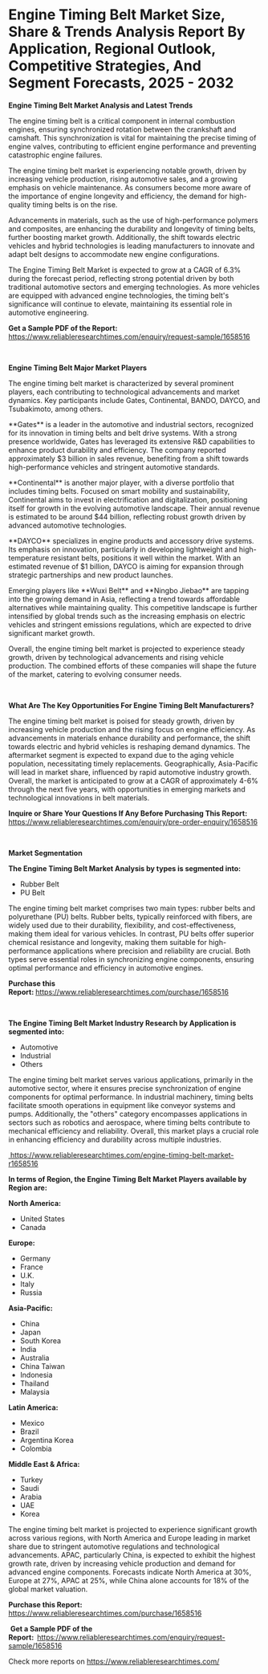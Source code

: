 <p><h1>Engine Timing Belt Market Size, Share & Trends Analysis Report By Application, Regional Outlook, Competitive Strategies, And Segment Forecasts, 2025 - 2032</h1></p><p><strong>Engine Timing Belt Market Analysis and Latest Trends</strong></p>
<p><p>The engine timing belt is a critical component in internal combustion engines, ensuring synchronized rotation between the crankshaft and camshaft. This synchronization is vital for maintaining the precise timing of engine valves, contributing to efficient engine performance and preventing catastrophic engine failures. </p><p>The engine timing belt market is experiencing notable growth, driven by increasing vehicle production, rising automotive sales, and a growing emphasis on vehicle maintenance. As consumers become more aware of the importance of engine longevity and efficiency, the demand for high-quality timing belts is on the rise. </p><p>Advancements in materials, such as the use of high-performance polymers and composites, are enhancing the durability and longevity of timing belts, further boosting market growth. Additionally, the shift towards electric vehicles and hybrid technologies is leading manufacturers to innovate and adapt belt designs to accommodate new engine configurations. </p><p>The Engine Timing Belt Market is expected to grow at a CAGR of 6.3% during the forecast period, reflecting strong potential driven by both traditional automotive sectors and emerging technologies. As more vehicles are equipped with advanced engine technologies, the timing belt's significance will continue to elevate, maintaining its essential role in automotive engineering.</p></p>
<p><strong>Get a Sample PDF of the Report:&nbsp;</strong> <a href="https://www.reliableresearchtimes.com/enquiry/request-sample/1658516?utm_campaign=3031&utm_medium=2&utm_source=Github&utm_content=ia&utm_term=08042025&utm_id=engine-timing-belt">https://www.reliableresearchtimes.com/enquiry/request-sample/1658516</a></p>
<p>&nbsp;</p>
<p><strong>Engine Timing Belt Major Market Players</strong></p>
<p><p>The engine timing belt market is characterized by several prominent players, each contributing to technological advancements and market dynamics. Key participants include Gates, Continental, BANDO, DAYCO, and Tsubakimoto, among others.</p><p>**Gates** is a leader in the automotive and industrial sectors, recognized for its innovation in timing belts and belt drive systems. With a strong presence worldwide, Gates has leveraged its extensive R&D capabilities to enhance product durability and efficiency. The company reported approximately $3 billion in sales revenue, benefiting from a shift towards high-performance vehicles and stringent automotive standards.</p><p>**Continental** is another major player, with a diverse portfolio that includes timing belts. Focused on smart mobility and sustainability, Continental aims to invest in electrification and digitalization, positioning itself for growth in the evolving automotive landscape. Their annual revenue is estimated to be around $44 billion, reflecting robust growth driven by advanced automotive technologies.</p><p>**DAYCO** specializes in engine products and accessory drive systems. Its emphasis on innovation, particularly in developing lightweight and high-temperature resistant belts, positions it well within the market. With an estimated revenue of $1 billion, DAYCO is aiming for expansion through strategic partnerships and new product launches.</p><p>Emerging players like **Wuxi Belt** and **Ningbo Jiebao** are tapping into the growing demand in Asia, reflecting a trend towards affordable alternatives while maintaining quality. This competitive landscape is further intensified by global trends such as the increasing emphasis on electric vehicles and stringent emissions regulations, which are expected to drive significant market growth.</p><p>Overall, the engine timing belt market is projected to experience steady growth, driven by technological advancements and rising vehicle production. The combined efforts of these companies will shape the future of the market, catering to evolving consumer needs.</p></p>
<p>&nbsp;</p>
<p><strong>What Are The Key Opportunities For Engine Timing Belt Manufacturers?</strong></p>
<p><p>The engine timing belt market is poised for steady growth, driven by increasing vehicle production and the rising focus on engine efficiency. As advancements in materials enhance durability and performance, the shift towards electric and hybrid vehicles is reshaping demand dynamics. The aftermarket segment is expected to expand due to the aging vehicle population, necessitating timely replacements. Geographically, Asia-Pacific will lead in market share, influenced by rapid automotive industry growth. Overall, the market is anticipated to grow at a CAGR of approximately 4-6% through the next five years, with opportunities in emerging markets and technological innovations in belt materials.</p></p>
<p><strong>Inquire or Share Your Questions If Any Before Purchasing This Report:</strong> <a href="https://www.reliableresearchtimes.com/enquiry/pre-order-enquiry/1658516?utm_campaign=3031&utm_medium=2&utm_source=Github&utm_content=ia&utm_term=08042025&utm_id=engine-timing-belt">https://www.reliableresearchtimes.com/enquiry/pre-order-enquiry/1658516</a></p>
<p>&nbsp;</p>
<p><strong>Market Segmentation</strong></p>
<p><strong>The Engine Timing Belt Market Analysis by types is segmented into:</strong></p>
<p><ul><li>Rubber Belt</li><li>PU Belt</li></ul></p>
<p><p>The engine timing belt market comprises two main types: rubber belts and polyurethane (PU) belts. Rubber belts, typically reinforced with fibers, are widely used due to their durability, flexibility, and cost-effectiveness, making them ideal for various vehicles. In contrast, PU belts offer superior chemical resistance and longevity, making them suitable for high-performance applications where precision and reliability are crucial. Both types serve essential roles in synchronizing engine components, ensuring optimal performance and efficiency in automotive engines.</p></p>
<p><strong>Purchase this Report:&nbsp;</strong><a href="https://www.reliableresearchtimes.com/purchase/1658516?utm_campaign=3031&utm_medium=2&utm_source=Github&utm_content=ia&utm_term=08042025&utm_id=engine-timing-belt">https://www.reliableresearchtimes.com/purchase/1658516</a></p>
<p>&nbsp;</p>
<p><strong>The Engine Timing Belt Market Industry Research by Application is segmented into:</strong></p>
<p><ul><li>Automotive</li><li>Industrial</li><li>Others</li></ul></p>
<p><p>The engine timing belt market serves various applications, primarily in the automotive sector, where it ensures precise synchronization of engine components for optimal performance. In industrial machinery, timing belts facilitate smooth operations in equipment like conveyor systems and pumps. Additionally, the "others" category encompasses applications in sectors such as robotics and aerospace, where timing belts contribute to mechanical efficiency and reliability. Overall, this market plays a crucial role in enhancing efficiency and durability across multiple industries.</p></p>
<p><a href="https://www.reliableresearchtimes.com/engine-timing-belt-market-r1658516?utm_campaign=3031&utm_medium=2&utm_source=Github&utm_content=ia&utm_term=08042025&utm_id=engine-timing-belt">&nbsp;https://www.reliableresearchtimes.com/engine-timing-belt-market-r1658516</a></p>
<p><strong>In terms of Region, the Engine Timing Belt Market Players available by Region are:</strong></p>
<p>
    <p> <strong> North America: </strong>
        <ul>
            <li>United States</li>
            <li>Canada</li>
        </ul>
        </p> 
    <p> <strong> Europe: </strong>
        <ul>
            <li>Germany</li>
            <li>France</li>
            <li>U.K.</li>
            <li>Italy</li>
            <li>Russia</li>
        </ul>
        </p> 
    <p> <strong> Asia-Pacific: </strong>
        <ul>
            <li>China</li>
            <li>Japan</li>
            <li>South Korea</li>
            <li>India</li>
            <li>Australia</li>
            <li>China Taiwan</li>
            <li>Indonesia</li>
            <li>Thailand</li>
            <li>Malaysia</li>
        </ul>
        </p> 
    <p> <strong> Latin America: </strong>
        <ul>
            <li>Mexico</li>
            <li>Brazil</li>
            <li>Argentina Korea</li>
            <li>Colombia</li>
        </ul>
        </p> 
    <p> <strong> Middle East & Africa: </strong>
        <ul>
            <li>Turkey</li>
            <li>Saudi</li>
            <li>Arabia</li>
            <li>UAE</li>
            <li>Korea</li>
        </ul>
    </p>
    </p>
<p><p>The engine timing belt market is projected to experience significant growth across various regions, with North America and Europe leading in market share due to stringent automotive regulations and technological advancements. APAC, particularly China, is expected to exhibit the highest growth rate, driven by increasing vehicle production and demand for advanced engine components. Forecasts indicate North America at 30%, Europe at 27%, APAC at 25%, while China alone accounts for 18% of the global market valuation.</p></p>
<p><strong>Purchase this Report: </strong><a href="https://www.reliableresearchtimes.com/purchase/1658516?utm_campaign=3031&utm_medium=2&utm_source=Github&utm_content=ia&utm_term=08042025&utm_id=engine-timing-belt">https://www.reliableresearchtimes.com/purchase/1658516</a></p>
<p>&nbsp;<strong>Get a Sample PDF of the Report:&nbsp;&nbsp;</strong><a href="https://www.reliableresearchtimes.com/enquiry/request-sample/1658516?utm_campaign=3031&utm_medium=2&utm_source=Github&utm_content=ia&utm_term=08042025&utm_id=engine-timing-belt">https://www.reliableresearchtimes.com/enquiry/request-sample/1658516</a></p>
<p><strong></strong></p>
<p>Check more reports on <a href="https://www.reliableresearchtimes.com/?utm_campaign=3031&utm_medium=2&utm_source=Github&utm_content=ia&utm_term=08042025&utm_id=engine-timing-belt">https://www.reliableresearchtimes.com/</a></p>